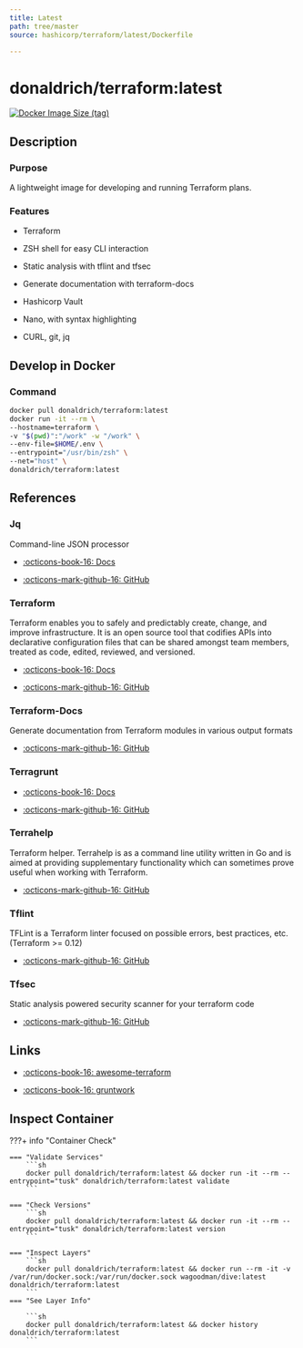 ```yaml
---
title: Latest
path: tree/master
source: hashicorp/terraform/latest/Dockerfile

---
```


# donaldrich/terraform:latest

[![Docker Image Size (tag)](https://img.shields.io/docker/image-size/donaldrich/terraform/latest?color=blue&label=size&logo=docker&style=flat-square)](https://hub.docker.com/r/donaldrich/terraform/latest)

## Description

### Purpose

A lightweight image for developing and running Terraform plans.

### Features

- Terraform

- ZSH shell for easy CLI interaction

- Static analysis with tflint and tfsec

- Generate documentation with terraform-docs

- Hashicorp Vault

- Nano, with syntax highlighting

- CURL, git, jq

## Develop in Docker

### Command

```sh
docker pull donaldrich/terraform:latest
docker run -it --rm \
--hostname=terraform \
-v "$(pwd)":"/work" -w "/work" \
--env-file=$HOME/.env \
--entrypoint="/usr/bin/zsh" \
--net="host" \
donaldrich/terraform:latest
```

## References

### Jq

Command-line JSON processor

- [:octicons-book-16: Docs](https://stedolan.github.io/jq)

- [:octicons-mark-github-16: GitHub](https://github.com/stedolan/jq)

### Terraform

Terraform enables you to safely and predictably create, change, and improve infrastructure. It is an open source tool that codifies APIs into declarative configuration files that can be shared amongst team members, treated as code, edited, reviewed, and versioned.

- [:octicons-book-16: Docs](https://www.terraform.io/docs)

- [:octicons-mark-github-16: GitHub](https://github.com/hashicorp/terraform)

### Terraform-Docs

Generate documentation from Terraform modules in various output formats

- [:octicons-mark-github-16: GitHub](https://github.com/terraform-docs/terraform-docs)

### Terragrunt

- [:octicons-book-16: Docs](https://terragrunt.gruntwork.io)

- [:octicons-mark-github-16: GitHub](https://github.com/gruntwork-io/terragrunt)

### Terrahelp

Terraform helper. Terrahelp is as a command line utility written in Go and is aimed at providing supplementary functionality which can sometimes prove useful when working with Terraform.

- [:octicons-mark-github-16: GitHub](https://github.com/opencredo/terrahelp)

### Tflint

TFLint is a Terraform linter focused on possible errors, best practices, etc. (Terraform >= 0.12)

- [:octicons-mark-github-16: GitHub](https://github.com/terraform-linters/tflint)

### Tfsec

Static analysis powered security scanner for your terraform code

- [:octicons-mark-github-16: GitHub](https://github.com/liamg/tfsec)
## Links

- [:octicons-book-16: awesome-terraform](https://github.com/shuaibiyy/awesome-terraform)

- [:octicons-book-16: gruntwork](https://gruntwork.io)

## Inspect Container

???+ info "Container Check"

    === "Validate Services"
        ```sh
        docker pull donaldrich/terraform:latest && docker run -it --rm --entrypoint="tusk" donaldrich/terraform:latest validate
        ```

    === "Check Versions"
        ```sh
        docker pull donaldrich/terraform:latest && docker run -it --rm --entrypoint="tusk" donaldrich/terraform:latest version
        ```

    === "Inspect Layers"
        ```sh
        docker pull donaldrich/terraform:latest && docker run --rm -it -v /var/run/docker.sock:/var/run/docker.sock wagoodman/dive:latest donaldrich/terraform:latest
        ```
    === "See Layer Info"

        ```sh
        docker pull donaldrich/terraform:latest && docker history donaldrich/terraform:latest
        ```
